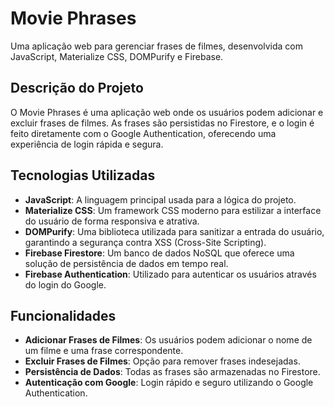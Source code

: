 # Movie Phrases

Uma aplicação web para gerenciar frases de filmes, desenvolvida com JavaScript, Materialize CSS, DOMPurify e Firebase.

## Descrição do Projeto

O Movie Phrases é uma aplicação web onde os usuários podem adicionar e excluir frases de filmes. As frases são persistidas no Firestore, e o login é feito diretamente com o Google Authentication, oferecendo uma experiência de login rápida e segura.

## Tecnologias Utilizadas

- **JavaScript**: A linguagem principal usada para a lógica do projeto.
- **Materialize CSS**: Um framework CSS moderno para estilizar a interface do usuário de forma responsiva e atrativa.
- **DOMPurify**: Uma biblioteca utilizada para sanitizar a entrada do usuário, garantindo a segurança contra XSS (Cross-Site Scripting).
- **Firebase Firestore**: Um banco de dados NoSQL que oferece uma solução de persistência de dados em tempo real.
- **Firebase Authentication**: Utilizado para autenticar os usuários através do login do Google.

## Funcionalidades

- **Adicionar Frases de Filmes**: Os usuários podem adicionar o nome de um filme e uma frase correspondente.
- **Excluir Frases de Filmes**: Opção para remover frases indesejadas.
- **Persistência de Dados**: Todas as frases são armazenadas no Firestore.
- **Autenticação com Google**: Login rápido e seguro utilizando o Google Authentication.
